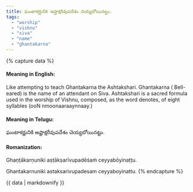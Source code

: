 ```yaml
---
title: ఘంటాకర్ణునికి అష్టాక్షరీవుపదేశం చెయ్యబోయినట్టు.
tags:
  - "worship"
  - "vishnu"
  - "siva"
  - "name"
  - "ghantakarna"
---
```


{% capture data %}
#### Meaning in English:
Like attempting to teach Ghantakarna the Ashtakshari.
Ghantakarna ( Bell-eared) is the name of an attendant on Siva.
Ashtakshari is a sacred formula used in the worship of Vishnu, composed, as the word denotes, of eight syllables (ooN nmoonaaraaynnaay.)

#### Meaning in Telugu:
ఘంటాకర్ణునికి అష్టాక్షరీవుపదేశం చెయ్యబోయినట్టు.

#### Romanization:
Ghaṇṭākarṇuniki aṣṭākṣarīvupadēśaṁ ceyyabōyinaṭṭu.

Ghantakarnuniki astaksarivupadesam ceyyaboyinattu.
{% endcapture %}

{{ data | markdownify }}

